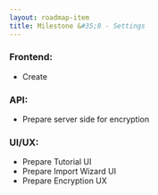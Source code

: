 ```yaml
---
layout: roadmap-item
title: Milestone &#35;8 - Settings
---
```


### Frontend:

* Create

### API:

* Prepare server side for encryption

### UI/UX:

* Prepare Tutorial UI
* Prepare Import Wizard UI
* Prepare Encryption UX
